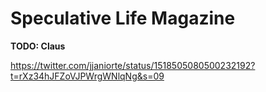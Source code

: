 # Speculative Life Magazine

**TODO: Claus**

https://twitter.com/jjaniorte/status/1518505080500232192?t=rXz34hJFZoVJPWrgWNlqNg&s=09
